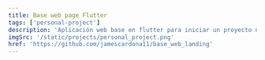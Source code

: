 ```yaml
---
title: Base web page Flutter
tags: ['personal-project']
description: 'Aplicación web base en flutter para iniciar un proyecto nuevo, de mucha utilidad para iniciar una landing page'
imgSrc: '/static/projects/personal_project.png'
href: 'https://github.com/jamescardona11/base_web_landing'
---
```

